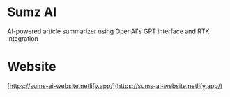 # Sumz AI
AI-powered article summarizer using OpenAI's GPT interface and RTK integration

# Website
[https://sums-ai-website.netlify.app/](https://sums-ai-website.netlify.app/)